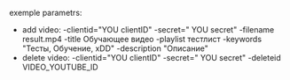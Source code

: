 ﻿exemple parametrs:  
* add video: -clientid="YOU clientID" -secret=" YOU secret" -filename result.mp4 -title Обучающее видео  -playlist тестлист -keywords "Тесты, Обучение, xDD"  -description "Описание"
* delete video:  -clientid="YOU clientID" -secret=" YOU secret" -deleteid VIDEO_YOUTUBE_ID